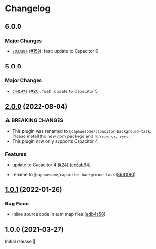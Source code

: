 # Changelog

## 6.0.0

### Major Changes

- [`7033a8a`](https://github.com/capawesome-team/capacitor-plugins/commit/7033a8a42984523902f125239c3623e1e872b489) ([#159](https://github.com/capawesome-team/capacitor-plugins/pull/159)): feat: update to Capacitor 6

## 5.0.0

### Major Changes

- [`3442479`](https://github.com/capawesome-team/capacitor-plugins/commit/3442479e9927c8a9641b0f27c04268d2bdb189a4) ([#20](https://github.com/capawesome-team/capacitor-plugins/pull/20)): feat!: update to Capacitor 5

## [2.0.0](https://github.com/capawesome-team/capacitor-background-task/compare/v1.0.1...v2.0.0) (2022-08-04)

### ⚠ BREAKING CHANGES

- This plugin was renamed to `@capawesome/capacitor-background-task`. Please install the new npm package and run `npx cap sync`.
- This plugin now only supports Capacitor 4.

### Features

- update to Capacitor 4 ([#24](https://github.com/capawesome-team/capacitor-background-task/issues/24)) ([cc6ab94](https://github.com/capawesome-team/capacitor-background-task/commit/cc6ab94bb8640711ff33a62786e3009de5d8ba25))

- rename to `@capawesome/capacitor-background-task` ([8681f80](https://github.com/capawesome-team/capacitor-background-task/commit/8681f806ad83b77f42470b8fe5c9d14a5ab50a45))

## [1.0.1](https://github.com/robingenz/capacitor-background-task/compare/v1.0.0...v1.0.1) (2022-01-26)

### Bug Fixes

- inline source code in esm map files ([edb4a58](https://github.com/robingenz/capacitor-background-task/commit/edb4a58e7495577f6a845eb5d3a763ca06b9d3b4))

## 1.0.0 (2021-03-27)

Initial release 🎉
